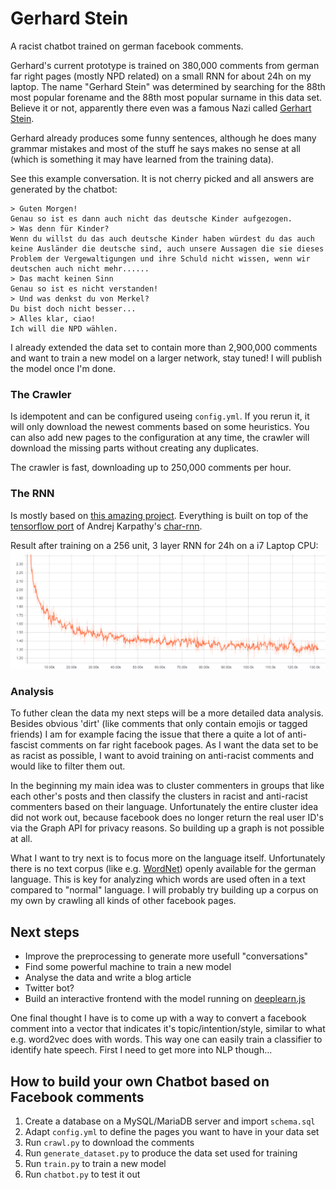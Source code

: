 # Gerhard Stein
A racist chatbot trained on german facebook comments.

Gerhard's current prototype is trained on 380,000 comments from german far right pages (mostly NPD related) on a small RNN for about 24h on my laptop.
The name "Gerhard Stein" was determined by searching for the 88th most popular forename and the 88th most popular surname in this data set.
Believe it or not, apparently there even was a famous Nazi called [Gerhart Stein](https://de.wikipedia.org/wiki/Gerhart_Stein).

Gerhard already produces some funny sentences, although he does many grammar mistakes and most of the stuff he says makes no sense at all (which is something it may have learned from the training data).

See this example conversation. It is not cherry picked and all answers are generated by the chatbot:
```
> Guten Morgen!
Genau so ist es dann auch nicht das deutsche Kinder aufgezogen.
> Was denn für Kinder?
Wenn du willst du das auch deutsche Kinder haben würdest du das auch keine Ausländer die deutsche sind, auch unsere Aussagen die sie dieses Problem der Vergewaltigungen und ihre Schuld nicht wissen, wenn wir deutschen auch nicht mehr......
> Das macht keinen Sinn
Genau so ist es nicht verstanden!
> Und was denkst du von Merkel?
Du bist doch nicht besser...
> Alles klar, ciao!
Ich will die NPD wählen.
```

I already extended the data set to contain more than 2,900,000 comments and want to train a new model on a larger network, stay tuned! I will publish the model once I'm done.

### The Crawler
Is idempotent and can be configured useing `config.yml`.
If you rerun it, it will only download the newest comments based on some heuristics.
You can also add new pages to the configuration at any time, the crawler will download the missing parts without creating any duplicates.

The crawler is fast, downloading up to 250,000 comments per hour.


### The RNN
Is mostly based on [this amazing project](https://github.com/pender/chatbot-rnn). Everything is built on top of the [tensorflow port](https://github.com/sherjilozair/char-rnn-tensorflow) of Andrej Karpathy's [char-rnn](https://github.com/karpathy/char-rnn).

Result after training on a 256 unit, 3 layer RNN for 24h on a i7 Laptop CPU:
![Tensorboard](img/tensorboard.png)


### Analysis
To futher clean the data my next steps will be a more detailed data analysis.
Besides obvious 'dirt' (like comments that only contain emojis or tagged friends) I am for example facing the issue that there a quite a lot of anti-fascist comments on far right facebook pages.
As I want the data set to be as racist as possible, I want to avoid training on anti-racist comments and would like to filter them out.

In the beginning my main idea was to cluster commenters in groups that like each other's posts and then classify the clusters in racist and anti-racist commenters based on their language. Unfortunately the entire cluster idea did not work out, because facebook does no longer return the real user ID's via the Graph API for privacy reasons. So building up a graph is not possible at all.

What I want to try next is to focus more on the language itself. Unfortunately there is no text corpus (like e.g. [WordNet](https://wordnet.princeton.edu/)) openly available for the german language.
This is key for analyzing which words are used often in a text compared to "normal" language.
I will probably try building up a corpus on my own by crawling all kinds of other facebook pages.


## Next steps
- Improve the preprocessing to generate more usefull "conversations"
- Find some powerful machine to train a new model
- Analyse the data and write a blog article
- Twitter bot?
- Build an interactive frontend with the model running on [deeplearn.js](https://github.com/PAIR-code/deeplearnjs)

One final thought I have is to come up with a way to convert a facebook comment into a vector that indicates it's topic/intention/style, similar to what e.g. word2vec does with words. This way one can easily train a classifier to identify hate speech. First I need to get more into NLP though...


## How to build your own Chatbot based on Facebook comments
1. Create a database on a MySQL/MariaDB server and import `schema.sql`
2. Adapt `config.yml` to define the pages you want to have in your data set
3. Run `crawl.py` to download the comments
4. Run `generate_dataset.py` to produce the data set used for training
5. Run `train.py` to train a new model
6. Run `chatbot.py` to test it out